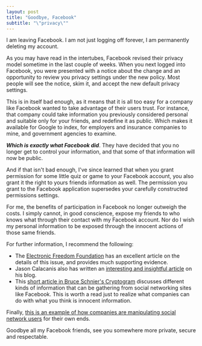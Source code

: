 ```yaml
---
layout: post
title: "Goodbye, Facebook"
subtitle: "\"privacy\""
---
```

I am leaving Facebook. I am not just logging off forever, I am permanently deleting my account. 

As you may have read in the intertubes, Facebook revised their privacy model sometime in the last couple of weeks. When you next logged into Facebook, you were presented with a notice about the change and an opportunity to review you privacy settings under the new policy. Most people will see the notice, skim it, and accept the new default privacy settings. 

This is in itself bad enough, as it means that it is all too easy for a company like Facebook wanted to take advantage of their users trust. For instance, that company could take information you previously considered personal and suitable only for your friends, and redefine it as public. Which makes it available for Google to index, for employers and insurance companies to mine, and government agencies to examine.

**_Which is exactly what Facebook did_**. They have decided that you no longer get to control your information, and that some of that information will now be public.

And if that isn't bad enough, I've since learned that when you grant permission for some little quiz or game to your Facebook account, you also grant it the right to yours friends information as well. The permission you grant to the Facebook application supersedes your carefully constructed permissions settings.

For me, the benefits of participation in Facebook no longer outweigh the costs. I simply cannot, in good conscience, expose my friends to who knows what through their contact with my Facebook account. Nor do I wish my personal information to be exposed through the innocent actions of those same friends.

For further information, I recommend the following:

- The [Electronic Freedom Foundation](http://www.eff.org/) has an excellent article on the details of this issue, and provides much supporting evidence.
- Jason Calacanis also has written an [interesting and insightful article](http://calacanis.com/2009/12/13/is-facebook-unethical-clueless-or-unlucky/) on his blog.
- This [short article in Bruce Schnier's Cryptogram](http://www.schneier.com/crypto-gram-0912.html#4) discusses different kinds of information that can be gathering from social networking sites like Facebook. This is worth a read just to realize what companies can do with what you think is innocent information.

Finally, [this is an example of how companies are manipulating social network users](http://www.businessinsider.com/health-insures-caught-paying-facebook-users-virtual-currency-to-send-letters-to-congress-opposing-reform-bill-2009-12) for their own ends.

Goodbye all my Facebook friends, see you somewhere more private, secure and respectable.